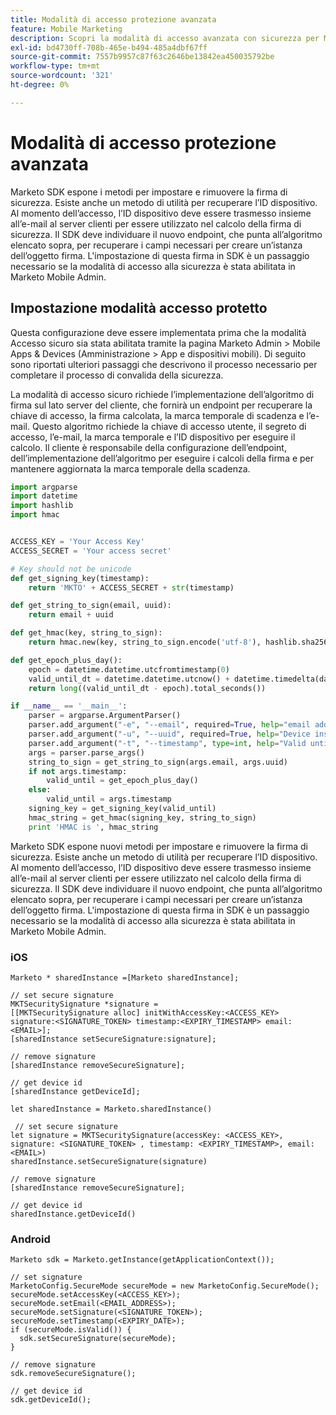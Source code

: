 ```yaml
---
title: Modalità di accesso protezione avanzata
feature: Mobile Marketing
description: Scopri la modalità di accesso avanzata con sicurezza per Marketo Mobile SDK, con la generazione della firma HMAC, la configurazione dell’endpoint del server, l’utilizzo dell’ID dispositivo ed esempi di iOS e Android.
exl-id: bd4730ff-708b-465e-b494-485a4dbf67ff
source-git-commit: 7557b9957c87f63c2646be13842ea450035792be
workflow-type: tm+mt
source-wordcount: '321'
ht-degree: 0%

---
```


# Modalità di accesso protezione avanzata

Marketo SDK espone i metodi per impostare e rimuovere la firma di sicurezza. Esiste anche un metodo di utilità per recuperare l’ID dispositivo. Al momento dell’accesso, l’ID dispositivo deve essere trasmesso insieme all’e-mail al server clienti per essere utilizzato nel calcolo della firma di sicurezza. Il SDK deve individuare il nuovo endpoint, che punta all’algoritmo elencato sopra, per recuperare i campi necessari per creare un’istanza dell’oggetto firma. L&#39;impostazione di questa firma in SDK è un passaggio necessario se la modalità di accesso alla sicurezza è stata abilitata in Marketo Mobile Admin.

## Impostazione modalità accesso protetto

Questa configurazione deve essere implementata prima che la modalità Accesso sicuro sia stata abilitata tramite la pagina Marketo Admin > Mobile Apps &amp; Devices (Amministrazione > App e dispositivi mobili). Di seguito sono riportati ulteriori passaggi che descrivono il processo necessario per completare il processo di convalida della sicurezza.

La modalità di accesso sicuro richiede l’implementazione dell’algoritmo di firma sul lato server del cliente, che fornirà un endpoint per recuperare la chiave di accesso, la firma calcolata, la marca temporale di scadenza e l’e-mail. Questo algoritmo richiede la chiave di accesso utente, il segreto di accesso, l’e-mail, la marca temporale e l’ID dispositivo per eseguire il calcolo. Il cliente è responsabile della configurazione dell’endpoint, dell’implementazione dell’algoritmo per eseguire i calcoli della firma e per mantenere aggiornata la marca temporale della scadenza.

```python
import argparse
import datetime
import hashlib
import hmac


ACCESS_KEY = 'Your Access Key'
ACCESS_SECRET = 'Your access secret'

# Key should not be unicode
def get_signing_key(timestamp):
    return 'MKTO' + ACCESS_SECRET + str(timestamp)

def get_string_to_sign(email, uuid):
    return email + uuid

def get_hmac(key, string_to_sign):
    return hmac.new(key, string_to_sign.encode('utf-8'), hashlib.sha256).hexdigest()

def get_epoch_plus_day():
    epoch = datetime.datetime.utcfromtimestamp(0)
    valid_until_dt = datetime.datetime.utcnow() + datetime.timedelta(days=1)
    return long((valid_until_dt - epoch).total_seconds())

if __name__ == '__main__':
    parser = argparse.ArgumentParser()
    parser.add_argument("-e", "--email", required=True, help="email address")
    parser.add_argument("-u", "--uuid", required=True, help="Device install id")
    parser.add_argument("-t", "--timestamp", type=int, help="Valid until timestamp")
    args = parser.parse_args()
    string_to_sign = get_string_to_sign(args.email, args.uuid)
    if not args.timestamp:
        valid_until = get_epoch_plus_day()
    else:
        valid_until = args.timestamp
    signing_key = get_signing_key(valid_until)
    hmac_string = get_hmac(signing_key, string_to_sign)
    print 'HMAC is ', hmac_string
```

Marketo SDK espone nuovi metodi per impostare e rimuovere la firma di sicurezza. Esiste anche un metodo di utilità per recuperare l’ID dispositivo. Al momento dell’accesso, l’ID dispositivo deve essere trasmesso insieme all’e-mail al server clienti per essere utilizzato nel calcolo della firma di sicurezza. Il SDK deve individuare il nuovo endpoint, che punta all’algoritmo elencato sopra, per recuperare i campi necessari per creare un’istanza dell’oggetto firma. L&#39;impostazione di questa firma in SDK è un passaggio necessario se la modalità di accesso alla sicurezza è stata abilitata in Marketo Mobile Admin.

### iOS

```
Marketo * sharedInstance =[Marketo sharedInstance];

// set secure signature
MKTSecuritySignature *signature =
[[MKTSecuritySignature alloc] initWithAccessKey:<ACCESS_KEY> signature:<SIGNATURE_TOKEN> timestamp:<EXPIRY_TIMESTAMP> email:<EMAIL>];
[sharedInstance setSecureSignature:signature];

// remove signature
[sharedInstance removeSecureSignature];

// get device id
[sharedInstance getDeviceId];
```

```
let sharedInstance = Marketo.sharedInstance()

 // set secure signature
let signature = MKTSecuritySignature(accessKey: <ACCESS_KEY>, signature: <SIGNATURE_TOKEN> , timestamp: <EXPIRY_TIMESTAMP>, email: <EMAIL>)
sharedInstance.setSecureSignature(signature)

// remove signature
[sharedInstance removeSecureSignature];

// get device id
sharedInstance.getDeviceId()
```

### Android

```
Marketo sdk = Marketo.getInstance(getApplicationContext());

// set signature
MarketoConfig.SecureMode secureMode = new MarketoConfig.SecureMode();
secureMode.setAccessKey(<ACCESS_KEY>);
secureMode.setEmail(<EMAIL_ADDRESS>);
secureMode.setSignature(<SIGNATURE_TOKEN>);
secureMode.setTimestamp(<EXPIRY_DATE>);
if (secureMode.isValid()) {
  sdk.setSecureSignature(secureMode);
}

// remove signature
sdk.removeSecureSignature();

// get device id
sdk.getDeviceId();
```
